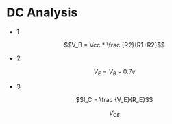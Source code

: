 # DC Analysis

* 1

$$V_B = Vcc * \frac {R2}{R1+R2}$$

* 2

$$V_E = V_B - 0.7v$$

* 3

$$I_C = \frac {V_E}{R_E}$$

$$V_{CE}$$
